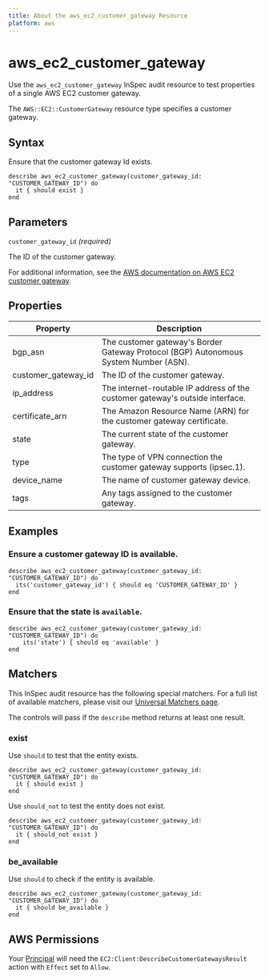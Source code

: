 ```yaml
---
title: About the aws_ec2_customer_gateway Resource
platform: aws
---
```


# aws_ec2_customer_gateway

Use the `aws_ec2_customer_gateway` InSpec audit resource to test properties of a single AWS EC2 customer gateway.

The `AWS::EC2::CustomerGateway` resource type specifies a customer gateway.

## Syntax

Ensure that the customer gateway Id exists.

    describe aws_ec2_customer_gateway(customer_gateway_id: "CUSTOMER_GATEWAY_ID") do
      it { should exist }
    end

## Parameters

`customer_gateway_id` _(required)_

The ID of the customer gateway.

For additional information, see the [AWS documentation on AWS EC2 customer gateway](https://docs.aws.amazon.com/AWSCloudFormation/latest/UserGuide/aws-resource-ec2-customer-gateway.html).

## Properties

| Property | Description |
| --- | --- |
| bgp_asn | The customer gateway's Border Gateway Protocol (BGP) Autonomous System Number (ASN). |
| customer_gateway_id | The ID of the customer gateway. |
| ip_address | The internet-routable IP address of the customer gateway's outside interface. |
| certificate_arn | The Amazon Resource Name (ARN) for the customer gateway certificate. |
| state | The current state of the customer gateway. |
| type | The type of VPN connection the customer gateway supports (ipsec.1). |
| device_name | The name of customer gateway device. |
| tags | Any tags assigned to the customer gateway. |

## Examples

### Ensure a customer gateway ID is available.

    describe aws_ec2_customer_gateway(customer_gateway_id: "CUSTOMER_GATEWAY_ID") do
      its('customer_gateway_id') { should eq 'CUSTOMER_GATEWAY_ID' }
    end

### Ensure that the state is `available`.

    describe aws_ec2_customer_gateway(customer_gateway_id: "CUSTOMER_GATEWAY_ID") do
        its('state') { should eq 'available' }
    end

## Matchers

This InSpec audit resource has the following special matchers. For a full list of available matchers, please visit our [Universal Matchers page](https://www.inspec.io/docs/reference/matchers/).

The controls will pass if the `describe` method returns at least one result.

### exist

Use `should` to test that the entity exists.

    describe aws_ec2_customer_gateway(customer_gateway_id: "CUSTOMER_GATEWAY_ID") do
      it { should exist }
    end

Use `should_not` to test the entity does not exist.

    describe aws_ec2_customer_gateway(customer_gateway_id: "CUSTOMER_GATEWAY_ID") do
      it { should_not exist }
    end

### be_available

Use `should` to check if the entity is available.

    describe aws_ec2_customer_gateway(customer_gateway_id: "CUSTOMER_GATEWAY_ID") do
      it { should be_available }
    end

## AWS Permissions

Your [Principal](https://docs.aws.amazon.com/IAM/latest/UserGuide/intro-structure.html#intro-structure-principal) will need the `EC2:Client:DescribeCustomerGatewaysResult` action with `Effect` set to `Allow`.
